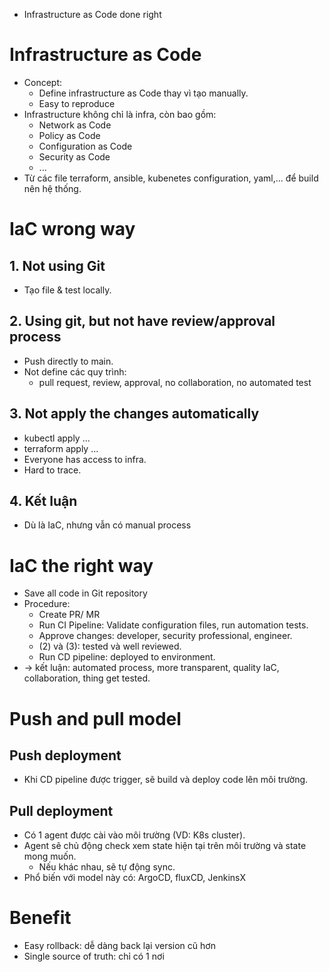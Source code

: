 - Infrastructure as Code done right
# Infrastructure as Code
- Concept:
    - Define infrastructure as Code thay vì tạo manually.
    - Easy to reproduce
- Infrastructure không chỉ là infra, còn bao gồm:
    - Network as Code
    - Policy as Code
    - Configuration as Code
    - Security as Code
    - ...
-  Từ các file terraform, ansible, kubenetes configuration, yaml,... để build nên hệ thống.

# IaC wrong way
## 1. Not using Git
- Tạo file & test locally.

## 2. Using git, but not have review‌/approval process
- Push directly to main.
- Not define các quy trình:
    - pull request, review, approval, no collaboration, no automated test

## 3. Not apply the changes automatically
- kubectl apply ...
- terraform apply ...
- Everyone has access to infra.
- Hard to trace.

## 4. Kết luận
- Dù là IaC, nhưng vẫn có manual process

# IaC the right way
- Save all code in Git repository
- Procedure:
    - Create PR‌/ MR
    - Run CI Pipeline: Validate configuration files, run automation tests.
    - Approve changes: developer‌, security professional, engineer.
    - (2) và (3): tested và well reviewed.
    - Run CD pipeline: deployed to environment.
- -> kết luận: automated process, more transparent, quality IaC, collaboration, thing get tested.

# Push and pull model
## Push deployment
- Khi CD pipeline được trigger, sẽ build và deploy code lên môi trường.

## Pull deployment
- Có 1 agent được cài vào môi trường (VD: K8s cluster).
- Agent sẽ chủ động check xem state hiện tại trên môi trường và state mong muốn.
    - Nếu khác nhau, sẽ tự động sync.
- Phổ biến với model này có: ArgoCD, fluxCD, JenkinsX

# Benefit
- Easy rollback: dễ dàng back lại version cũ hơn
- Single source of truth: chỉ có 1 nơi 